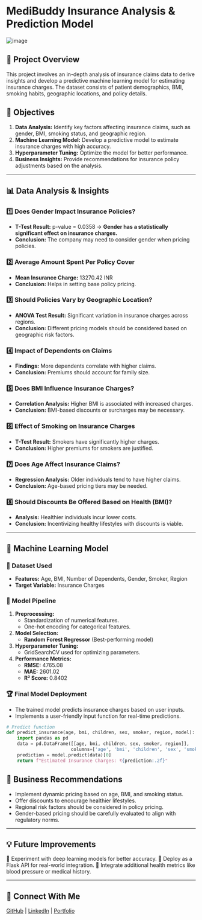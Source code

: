 # MediBuddy Insurance Analysis & Prediction Model

![image](https://github.com/user-attachments/assets/16fcabc7-68cd-453d-91dc-083643f4a330)

## 📌 Project Overview
This project involves an in-depth analysis of insurance claims data to derive insights and develop a predictive machine learning model for estimating insurance charges. The dataset consists of patient demographics, BMI, smoking habits, geographic locations, and policy details.

## 🎯 Objectives
1. **Data Analysis:** Identify key factors affecting insurance claims, such as gender, BMI, smoking status, and geographic region.
2. **Machine Learning Model:** Develop a predictive model to estimate insurance charges with high accuracy.
3. **Hyperparameter Tuning:** Optimize the model for better performance.
4. **Business Insights:** Provide recommendations for insurance policy adjustments based on the analysis.

---

## 📊 Data Analysis & Insights

### 1️⃣ Does Gender Impact Insurance Policies?
- **T-Test Result:** p-value = 0.0358 → **Gender has a statistically significant effect on insurance charges.**
- **Conclusion:** The company may need to consider gender when pricing policies.

### 2️⃣ Average Amount Spent Per Policy Cover
- **Mean Insurance Charge:** 13270.42 INR 
- **Conclusion:** Helps in setting base policy pricing.

### 3️⃣ Should Policies Vary by Geographic Location?
- **ANOVA Test Result:** Significant variation in insurance charges across regions.
- **Conclusion:** Different pricing models should be considered based on geographic risk factors.

### 4️⃣ Impact of Dependents on Claims
- **Findings:** More dependents correlate with higher claims.
- **Conclusion:** Premiums should account for family size.

### 5️⃣ Does BMI Influence Insurance Charges?
- **Correlation Analysis:** Higher BMI is associated with increased charges.
- **Conclusion:** BMI-based discounts or surcharges may be necessary.

### 6️⃣ Effect of Smoking on Insurance Charges
- **T-Test Result:** Smokers have significantly higher charges.
- **Conclusion:** Higher premiums for smokers are justified.

### 7️⃣ Does Age Affect Insurance Claims?
- **Regression Analysis:** Older individuals tend to have higher claims.
- **Conclusion:** Age-based pricing tiers may be needed.

### 8️⃣ Should Discounts Be Offered Based on Health (BMI)?
- **Analysis:** Healthier individuals incur lower costs.
- **Conclusion:** Incentivizing healthy lifestyles with discounts is viable.

---

## 🤖 Machine Learning Model

### 📂 Dataset Used
- **Features:** Age, BMI, Number of Dependents, Gender, Smoker, Region
- **Target Variable:** Insurance Charges

### 🚀 Model Pipeline
1. **Preprocessing:**
   - Standardization of numerical features.
   - One-hot encoding for categorical features.
2. **Model Selection:**
   - **Random Forest Regressor** (Best-performing model)
3. **Hyperparameter Tuning:**
   - GridSearchCV used for optimizing parameters.
4. **Performance Metrics:**
   - **RMSE:** 4765.08
   - **MAE:** 2601.02
   - **R² Score:** 0.8402

### 🏆 Final Model Deployment
- The trained model predicts insurance charges based on user inputs.
- Implements a user-friendly input function for real-time predictions.

```python
# Predict function
def predict_insurance(age, bmi, children, sex, smoker, region, model):
    import pandas as pd
    data = pd.DataFrame([[age, bmi, children, sex, smoker, region]], 
                        columns=['age', 'bmi', 'children', 'sex', 'smoker', 'region'])
    prediction = model.predict(data)[0]
    return f"Estimated Insurance Charges: ₹{prediction:.2f}"
```

## 📌 Business Recommendations
- Implement dynamic pricing based on age, BMI, and smoking status.
- Offer discounts to encourage healthier lifestyles.
- Regional risk factors should be considered in policy pricing.
- Gender-based pricing should be carefully evaluated to align with regulatory norms.

---

## 💡 Future Improvements
🔹 Experiment with deep learning models for better accuracy.
🔹 Deploy as a Flask API for real-world integration.
🔹 Integrate additional health metrics like blood pressure or medical history.

---

## 🔗 Connect With Me
[GitHub](https://github.com/NafisAnsari786) | [LinkedIn](https://www.linkedin.com/in/nafis-ansari-63878b182/) | [Portfolio](https://nafisansari786.github.io/Nafis.github.io/#)
